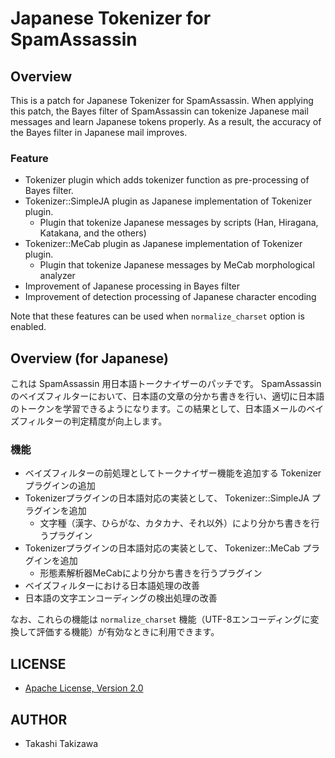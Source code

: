 # Japanese Tokenizer for SpamAssassin

## Overview

This is a patch for Japanese Tokenizer for SpamAssassin.
When applying this patch, the Bayes filter of SpamAssassin can tokenize Japanese mail messages and learn Japanese tokens properly.
As a result, the accuracy of the Bayes filter in Japanese mail improves.

### Feature

- Tokenizer plugin which adds tokenizer function as pre-processing of Bayes filter.
- Tokenizer::SimpleJA plugin as Japanese implementation of Tokenizer plugin.
    - Plugin that tokenize Japanese messages by scripts (Han, Hiragana, Katakana, and the others)
- Tokenizer::MeCab plugin as Japanese implementation of Tokenizer plugin.
    - Plugin that tokenize Japanese messages by MeCab morphological analyzer
- Improvement of Japanese processing in Bayes filter
- Improvement of detection processing of Japanese character encoding

Note that these features can be used when `normalize_charset` option is enabled.

## Overview (for Japanese)

これは SpamAssassin 用日本語トークナイザーのパッチです。
SpamAssassinのベイズフィルターにおいて、日本語の文章の分かち書きを行い、適切に日本語のトークンを学習できるようになります。この結果として、日本語メールのベイズフィルターの判定精度が向上します。

### 機能

- ベイズフィルターの前処理としてトークナイザー機能を追加する Tokenizer プラグインの追加
- Tokenizerプラグインの日本語対応の実装として、 Tokenizer::SimpleJA プラグインを追加
    - 文字種（漢字、ひらがな、カタカナ、それ以外）により分かち書きを行うプラグイン
- Tokenizerプラグインの日本語対応の実装として、 Tokenizer::MeCab プラグインを追加
    - 形態素解析器MeCabにより分かち書きを行うプラグイン
- ベイズフィルターにおける日本語処理の改善
- 日本語の文字エンコーディングの検出処理の改善

なお、これらの機能は `normalize_charset` 機能（UTF-8エンコーディングに変換して評価する機能）が有効なときに利用できます。

## LICENSE

- [Apache License, Version 2.0](LICENSE)

## AUTHOR

- Takashi Takizawa

